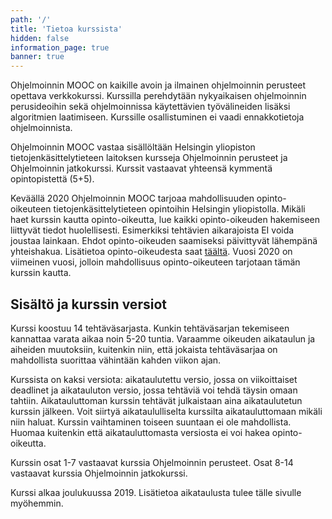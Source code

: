 ```yaml
---
path: '/'
title: 'Tietoa kurssista'
hidden: false
information_page: true
banner: true
---
```


Ohjelmoinnin MOOC on kaikille avoin ja ilmainen ohjelmoinnin perusteet
opettava verkkokurssi. Kurssilla perehdytään nykyaikaisen ohjelmoinnin
perusideoihin sekä ohjelmoinnissa käytettävien työvälineiden lisäksi
algoritmien laatimiseen. Kurssille osallistuminen ei vaadi
ennakkotietoja ohjelmoinnista.

Ohjelmoinnin MOOC vastaa sisällöltään Helsingin yliopiston
tietojenkäsittelytieteen laitoksen kursseja Ohjelmoinnin perusteet ja
Ohjelmoinnin jatkokurssi. Kurssit vastaavat yhteensä kymmentä
opintopistettä (5+5).

Keväällä 2020 Ohjelmoinnin MOOC tarjoaa mahdollisuuden
opinto-oikeuteen tietojenkäsittelytieteen opintoihin Helsingin
yliopistolla. Mikäli haet kurssin kautta opinto-oikeutta, lue kaikki
opinto-oikeuden hakemiseen liittyvät tiedot huolellisesti. Esimerkiksi
tehtävien aikarajoista EI voida joustaa lainkaan. Ehdot
opinto-oikeuden saamiseksi päivittyvät lähempänä yhteishakua.
Lisätietoa opinto-oikeudesta saat [täältä](/opinto-oikeus). Vuosi 2020 on
viimeinen vuosi, jolloin mahdollisuus opinto-oikeuteen tarjotaan tämän
kurssin kautta.

<!-- **Kurssi on käynnissä!** Luo tunnus tai kirjaudu sisään, jonka
jälkeen valitse [Osa 1](/osa-1) navigaatiosta. -->

## Sisältö ja kurssin versiot

Kurssi koostuu 14 tehtäväsarjasta. Kunkin tehtäväsarjan tekemiseen
kannattaa varata aikaa noin 5-20 tuntia. Varaamme oikeuden aikataulun
ja aiheiden muutoksiin, kuitenkin niin, että jokaista tehtäväsarjaa on
mahdollista suorittaa vähintään kahden viikon ajan.

Kurssista on kaksi versiota: aikataulutettu versio, jossa on
viikoittaiset deadlinet ja aikatauluton versio, jossa tehtäviä voi
tehdä täysin omaan tahtiin. Aikatauluttoman kurssin tehtävät
julkaistaan aina aikataulutetun kurssin jälkeen. Voit siirtyä
aikataululliselta kurssilta aikatauluttomaan mikäli niin haluat.
Kurssin vaihtaminen toiseen suuntaan ei ole mahdollista. Huomaa
kuitenkin että aikatauluttomasta versiosta ei voi hakea
opinto-oikeutta.

Kurssin osat 1-7 vastaavat kurssia Ohjelmoinnin perusteet. Osat 8-14
vastaavat kurssia Ohjelmoinnin jatkokurssi.

Kurssi alkaa joulukuussa 2019. Lisätietoa aikataulusta tulee tälle sivulle myöhemmin.

<!-- ### Aikataulu - syksy 2019

Sykysyllä 2019 kurssista on auki aikatauluton versio, jota voi tehdä vuoden loppuun asti.
Muita deadlinejä kurssilla ei ole.
Jos lähdet tekemään tätä, valitse kurssin profiilista kohdasta "Minkä
kurssin version pisteet, deadlinet ja kolikot haluat nähdä."
vaihtoehto "Aikatauluton Ohjelmoinnin MOOC"

### Aikataulu - kesä 2019


Kesän 2019 aikataulutetussa Ohjelmoinnin MOOCissa kurssimateriaali on
kokonaisuudessaan saatavilla kurssin alusta lähtien. Tämä mahdollistaa
kurssin tekemisen nopeammalla tahdilla, mikäli niin haluaa tehdä.
Normaalissa kesän aikataulussa kunkin osan tekemiseen on noin viikko.
Ensimmäisen osan tehtävät tulee palauttaa 20.5. klo 23:59:00 mennessä.



Mikäli olet tekemässä Kesän aikataulutettua versiota kurssista
(Ohjelmoinnin perusteet), valitse kurssin profiilista kohdasta "Minkä
kurssin version pisteet, deadlinet ja kolikot haluat nähdä."
vaihtoehto "Kesä: Aikataulutettu Ohjelmoinnin MOOC"



Mikäli olet tekemässä Kesän aikataulutettua versiota kurssista
(Ohjelmoinnin jatkokurssi), valitse kurssin profiilista kohdasta
"Minkä kurssin version pisteet, deadlinet ja kolikot haluat nähdä."
vaihtoehto "Kesä: Aloitan kurssin aikataulutettuna osasta 8
(Ohjelmoinnin jatkokurssi)"



Huom! Voit tehdä myös kesällä aikataulutonta versiota kurssista.
Valitse tällöin kurssin profiilista kohdasta "Minkä kurssin version
pisteet, deadlinet ja kolikot haluat nähdä." vaihtoehto "Aikatauluton
ohjelmoinnin MOOC". Lisäksi valitse sama kurssi kun aloitat
ohjelmoimaan NetBeanssissa. Tälloin voit tehdä kutakin osaa vuoden
loppuun asti.


<table>
  <thead>
    <tr>
      <td>Aikataulu</td>
      <td>Deadline</td>
    </tr>
  </th>
  <tbody>
    <tr>
      <td>Osa 1</td>
      <td>20.5.2019</td>
    </tr>
    <tr>
      <td>Osa 2</td>
      <td>24.5.2019</td>
    </tr>
    <tr>
      <td>Osa 3</td>
      <td>27.5.2019</td>
    </tr>
    <tr>
      <td>Osa 4</td>
      <td>3.6.2019</td>
    </tr>
    <tr>
      <td>Osa 5</td>
      <td>10.6.2019</td>
    </tr>
    <tr>
      <td>Osa 6</td>
      <td>17.6.2019</td>
    </tr>
    <tr>
      <td>Osa 7</td>
      <td>24.6.2019</td>
    </tr>
    <tr>
      <td>Osa 8</td>
      <td>8.7.2019</td>
    </tr>
    <tr>
      <td>Osa 9</td>
      <td>15.7.2019</td>
    </tr>
    <tr>
      <td>Osa 10</td>
      <td>22.7.2019</td>
    </tr>
    <tr>
      <td>Osa 11</td>
      <td>29.7.2019</td>
    </tr>
    <tr>
      <td>Osa 12</td>
      <td>5.8.2019</td>
    </tr>
    <tr>
      <td>Osa 13</td>
      <td>12.8.2019</td>
    </tr>
    <tr>
      <td>Osa 14</td>
      <td>19.8.2019</td>
    </tr>
  </tbody>
</table>


<b>
  Määräajat ovat aina maanantaisin. Määräaikojen kellonajat ovat aina
  23:59:00 – osan 1 tehtävät tulee palauttaa siis viimeistään
  <s>13.5.2019</s> 20.5.2019 klo 23:59:00. Virallisena määräaikana
  käytetään tehtäväpalvelimen kelloa, joka on Suomen ajassa. Huomaa,
  että oman koneesi kello voi olla jäljessä tai edellä, joten älä jätä
  tehtävien tekemistä ja palauttamista viime hetkeen.
</b>


**(Edit 13.5.) 1. ja 2. osan määräaikoja on pidennetty (13.5. -> 20.5.),(20.5. -> 24.5.).**

### Aikataulu - kevät 2019

Keväisin tarjottava Ohjelmoinnin MOOC tarjoaa mahdollisuuden
opinto-oikeuteen tietojenkäsittelytieteen opintoihin Helsingin
yliopistolla. Mikäli haet kurssin kautta opinto-oikeutta, lue kaikki
opinto-oikeuden hakemiseen liittyvät tiedot huolellisesti. Esimerkiksi
tehtävien aikarajoista EI voida joustaa lainkaan. Ehdot
opinto-oikeuden saamiseksi päivittyvät lähempänä yhteishakua.
Lisätietoa opinto-oikeudesta saat [täältä](/opinto-oikeus).

<table>
  <thead>
    <tr>
      <td>Aikataulu</td>
      <td>Julkaisu</td>
      <td>Deadline</td>
    </tr>
  </th>
  <tbody>
    <tr>
      <td>Osa 1</td>
      <td>14.12.2018</td>
      <td>21.1.2019</td>
    </tr>
    <tr>
      <td>Osa 2</td>
      <td>28.12.2018</td>
      <td>28.1.2019</td>
    </tr>
    <tr>
      <td>Osa 3</td>
      <td>11.1.2019</td>
      <td>4.2.2019</td>
    </tr>
    <tr>
      <td>Osa 4</td>
      <td>25.1.2019</td>
      <td>11.2.2019</td>
    </tr>
    <tr>
      <td>Osa 5</td>
      <td>1.2.2019</td>
      <td>18.2.2019</td>
    </tr>
    <tr>
      <td>Osa 6</td>
      <td>8.2.2019</td>
      <td>25.2.2019</td>
    </tr>
    <tr>
      <td>Osa 7</td>
      <td>15.2.2019</td>
      <td>4.3.2019</td>
    </tr>
    <tr>
      <td>Osa 8</td>
      <td>1.3.2019</td>
      <td>18.3.2019</td>
    </tr>
    <tr>
      <td>Osa 9</td>
      <td>8.3.2019</td>
      <td>25.3.2019</td>
    </tr>
    <tr>
      <td>Osa 10</td>
      <td>15.3.2019</td>
      <td>1.4.2019</td>
    </tr>
    <tr>
      <td>Osa 11</td>
      <td>22.3.2019</td>
      <td>8.4.2019</td>
    </tr>
    <tr>
      <td>Osa 12</td>
      <td>29.3.2019</td>
      <td>15.4.2019</td>
    </tr>
    <tr>
      <td>Osa 13</td>
      <td>12.4.2019</td>
      <td>29.4.2019</td>
    </tr>
    <tr>
      <td>Osa 14</td>
      <td>19.4.2019</td>
      <td>6.5.2019</td>
    </tr>
  </tbody>
</table>

<b>
  Määräajat ovat aina maanantaisin. Määräaikojen kellonajat ovat aina
  23:59:00 – osan 1 tehtävät tulee palauttaa siis viimeistään
  21.1.2019 klo 23:59:00. Virallisena määräaikana käytetään
  tehtäväpalvelimen kelloa, joka on Suomen ajassa. Huomaa, että oman
  koneesi kello voi olla jäljessä tai edellä, joten älä jätä tehtävien
  tekemistä ja palauttamista viime hetkeen.
</b>

Kurssille ei tarvitse eikä voi ilmoittautua. Ilmoittautuneiksi
katsotaan ne osallistujat, jotka tekevät kurssin ohjelmointitehtäviä. -->

